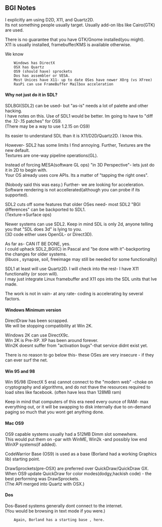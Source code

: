 ## BGI Notes

I explicitly am using D2D, X11, and Quartz2D.<br>
Its not something people usually target. Usually add-on libs like Cairo(GTK) are used.<br>

There is no guarantee that you have GTK/Gnome installed(you might).<br>
X11 is usually installed, framebuffer/KMS is available otherwise.<br>

We know 

        Windows has DirectX
        OSX has Quartz
        OS9 (should have) sprockets
        Dos has assembler or VESA. 
        Most Unices have X11- up to date OSes have newer XOrg (vs XFree)
        RasPi can use FrameBuffer Mailbox acceleration

#### Why not just do it in SDL?

SDLBGI(SDL2) can be used- but "as-is" needs a lot of palette and other hacking.<br>
I have notes on this. Use of SDL1 would be better. Im going to have to "diff the .12-.15 patches" for OS9.<br>
(There may be a way to use 1.2.15 on OS9)

Its easier to understand SDL than it is X11/D2D/Quartz2D. I know this.

However- SDL2 has some limits I find annoying. Further, Textures are the new default.<br>
Textures are one-way pipeline operations(GL). 

Instead of forcing MESA(software GL ops) "in 3D Perspective"- lets just do it in 2D to begin with.<br>
Your OS already uses core APIs. Its a matter of "tapping the right ones".

(Nobody said this was easy.) Further- we are looking for acceleration.<br>
Software rendering is not accellerated(although you can probe if its supported).

SDL2 cuts off some features that older OSes need- most SDL2 "BGI differences" can be backported to SDL1.<br>
(Texture->Surface ops)

Newer systems can use SDL2. Keep in mind SDL is only 2d, anyone telling you that "SDL does 3d" is lying to you.<br>
(3D code either uses OpenGL- or Direct3D).

As far as- CAN IT BE DONE, yes.<br> 
I could uphack SDL2_BGI(C) in Pascal and "be done with it"-backporting the changes for older systems.<br>
(libuos , synapse, soil, freeimage may still be needed for some functionality)


SDL1 at least will use Quartz2D. I will check into the rest- I have X11 functionality (or soon will).<br>
I may just integrate Linux framebuffer and X11 ops into the SDL units that Ive made.

The work is not in vain- at any rate- coding is accelerating by several factors.

#### Windows Minimum version 

DirectDraw has been scrapped. <br>
We will be stopping compatibility at Win 2K.

Windows 2K can use DirectX9c.<br>
WIn 2K is Pre-XP. XP has been around forever.<br>
Win2K doesnt suffer from "activation bugs"-that service didnt exist yet.


There is no reason to go below this- these OSes are very insecure - if they can ever surf the net.<br>


#### Win 95 and 98

Win 95/98 (DirectX 5 era) cannot connect to the "modern web" -choke on cryptography and algorithms, and 
do not thave the resources required to load sites like facebook. (often have less than 128MB ram)

Keep in mind that computers of this era need every ounce of RAM- max everything out, or it will be swapping 
to disk internally due to on-demand paging so much that you wont get anything done.


#### Mac OS9

OS9 capable systems usually had a 512MB Dimm slot somewhere.<br>
This would put them on -par with WinME, Win2k -and possibly low end WinXP systems(if added).

CodeWarrior Base (OS9) is used as a base (Borland had a working Graphics lib) starting point.<br>

DrawSprockets(pre-OSX) are preferred over QuickDraw/QuickDraw GX.<br>
When OS9 update QuickDraw for color modes(dodgy,hackish code) - the best performing was DrawSprockets.<br>
(The API merged into Quartz with OSX.)


#### Dos

Dos-Based systems generally dont connect to the internet.<br>
(You would be browsing in text mode if you were.)
    
        Again, Borland has a starting base , here.




